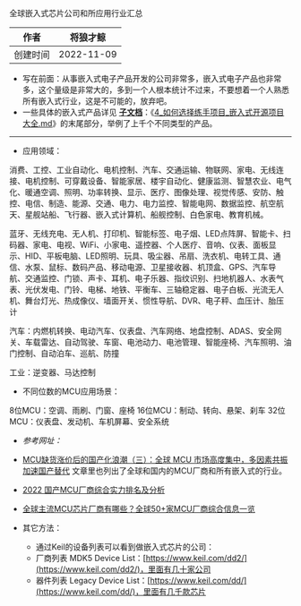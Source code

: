 全球嵌入式芯片公司和所应用行业汇总

|作者|将狼才鲸|
|---|---|
|创建时间|2022-11-09|

* 写在前面：从事嵌入式电子产品开发的公司非常多，嵌入式电子产品也非常多，这个量级是非常大的，多到一个人根本统计不过来，不要想着一个人熟悉所有嵌入式行业，这是不可能的，放弃吧。
* 一些具体的嵌入式产品详见 <u>**子文档**</u>：《[4_如何选择练手项目_嵌入式开源项目大全.md](./4_如何选择练手项目_嵌入式开源项目大全.md)》的末尾部分，举例了上千个不同类型的产品。  

---

* 应用领域：

消费、工控、工业自动化、电机控制、汽车、交通运输、物联网、家电、无线连接、电机控制、可穿戴设备、智能家居、楼宇自动化、健康监测、智慧农业、电气化、暖通空调、照明、功率转换、显示、医疗、图像处理、视觉传感、安防、触控、电信、制造、能源、交通、电力、电力监控、智能电网、数据监控、航空航天、星舰站船、飞行器、嵌入式计算机、船舰控制、白色家电、教育机械。

蓝牙、无线充电、无人机、打印机、智能标签、电子烟、LED点阵屏、智能卡、扫码器、家电、电视、WiFi、小家电、遥控器、个人医疗、音响、仪表、面板显示、HID、平板电脑、LED照明、玩具、吸尘器、吊扇、洗衣机、电转工具、通信、水泵、鼠标、数码产品、移动电源、卫星接收器、机顶盒、GPS、汽车导航、交通监控、门锁、声卡、耳机、电子乐器、指纹识别、扫地机器人、水表气表、光伏发电、门铃、电梯、地铁、平衡车、三轴稳定器、电子白板、光流无人机、舞台灯光、热成像仪、墙面开关、惯性导航、DVR、电子秤、血压计、胎压计

汽车：内燃机转换、电动汽车、仪表盘、汽车网络、地盘控制、ADAS、安全网关、车载雷达、自动驾驶、车窗、电池动力、电池管理、智能座椅、汽车照明、油门控制、自动泊车、巡航、防撞

工业：逆变器、马达控制

* 不同位数的MCU应用场景：

8位MCU：空调、雨刷、门窗、座椅
16位MCU：制动、转向、悬架、刹车
32位MCU：仪表盘、发动机、车机屏幕、安全系统

* *参考网址：*
* [MCU缺货涨价后的国产化浪潮（三）：全球 MCU 市场高度集中，多因素共振加速国产替代](https://www.bilibili.com/read/cv13508527/) 文章里也列出了全球和国内的MCU厂商和所有嵌入式的行业。  
* [2022 国产MCU厂商综合实力排名及分析](https://mp.weixin.qq.com/s?__biz=MjM5MDcyNDM2NA==&mid=2650784924&idx=4&sn=25d6c373c1fdae6d50981132b03e5322)
* [全球主流MCU芯片厂商有哪些？全球50+家MCU厂商综合信息一览](https://www.sohu.com/a/575085948_121383638?_trans_=000019_wzwza)

* 其它方法：
  * 通过Keil的设备列表可以看到做嵌入式芯片的公司：
  * 厂商列表 MDK5 Device List：[https://www.keil.com/dd2/](https://www.keil.com/dd2/)，里面有几十家公司  
  * 器件列表 Legacy Device List：[https://www.keil.com/dd/](https://www.keil.com/dd/)，里面有几千款芯片  
